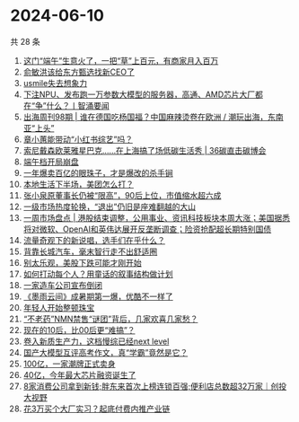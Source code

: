 # 2024-06-10

共 28 条

<!-- BEGIN 36KR -->
<!-- 最后更新时间 2024-06-10 09:27:14 +0800 -->
1. [这门“端午”生意火了，一把“草”上百元，有商家月入百万](https://36kr.com/p/2811112411859206)
1. [俞敏洪该给东方甄选找新CEO了](https://36kr.com/p/2812102910888454)
1. [usmile失去想象力](https://36kr.com/p/2809782080932100)
1. [下注NPU、发布跑一万参数大模型的服务器，高通、AMD芯片大厂都在“争”什么？丨智涌要闻](https://36kr.com/p/2809398702885377)
1. [出海周刊98期 | 谁在德国吃杨国福？中国麻辣烫卷在欧洲 / 潮玩出海，东南亚“上头”](https://36kr.com/p/2809574114937092)
1. [章小蕙能带动“小红书综艺”吗？](https://36kr.com/p/2811279938816261)
1. [索尼戴森欧莱雅星巴克……在上海搞了场低碳生活秀 | 36碳直击碳博会](https://36kr.com/p/2809151144577288)
1. [端午档开局崩盘](https://36kr.com/p/2811280681601282)
1. [一年爆卖百亿的眼珠子，才是爆改的杀手锏](https://36kr.com/p/2811247802063745)
1. [本地生活下半场，美团怎么打？](https://36kr.com/p/2810891621517827)
1. [张小泉原董事长仍被“限高”，90后上位，市值缩水超六成](https://36kr.com/p/2809940172642688)
1. [一级市场热度轮换，“退出”仍旧是座难翻越的大山](https://36kr.com/p/2810872646683142)
1. [一周市场盘点 | 港股结束调整，公用事业、资讯科技板块本周大涨；美国据悉将对微软、OpenAI和英伟达展开反垄断调查；险资抢配超长期特别国债](https://36kr.com/p/2810982058396163)
1. [流量奇观下的新说唱，选手们在乎什么？](https://36kr.com/p/2809781458504193)
1. [背靠长城汽车，毫末智行走不出舒适圈](https://36kr.com/p/2810538363816201)
1. [别太乐观，美股下跌可能才刚开始](https://36kr.com/p/2810638330562824)
1. [如何打动每个人？用童话的叙事结构做计划](https://36kr.com/p/2544442856417029)
1. [一家造车公司宣布倒闭](https://36kr.com/p/2812332655282690)
1. [《墨雨云间》成暑期第一爆，优酷不一样了](https://36kr.com/p/2812602861160960)
1. [年轻人开始整顿珠宝](https://36kr.com/p/2812524481808896)
1. [“不老药”NMN禁售“谜团”背后，几家欢喜几家愁？](https://36kr.com/p/2812003242498946)
1. [现在的10后，比00后更“难搞”？](https://36kr.com/p/2812441947802118)
1. [卷入新质生产力，这档慢综已经next level](https://36kr.com/p/2811966857283843)
1. [国产大模型互评高考作文，真“学霸”竟然是它？](https://36kr.com/p/2812103424035080)
1. [100亿，一家潮牌正式卖身](https://36kr.com/p/2810858647685637)
1. [40亿，今年最大芯片融资诞生了](https://36kr.com/p/2810686216407299)
1. [8家消费公司拿到新钱;胖东来首次上榜连锁百强;便利店总数超32万家｜创投大视野](https://36kr.com/p/2809828024961539)
1. [花3万买个大厂实习？起底付费内推产业链](https://36kr.com/p/2810592856459781)
<!-- END 36KR -->